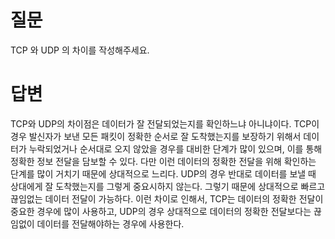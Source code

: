 # 질문

TCP 와 UDP 의 차이를 작성해주세요.

# 답변

TCP와 UDP의 차이점은 데이터가 잘 전달되었는지를 확인하느냐 아니냐이다.
TCP이 경우 발신자가 보낸 모든 패킷이 정확한 순서로 잘 도착했는지를 보장하기 위해서 데이터가 누락되었거나 순서대로 오지 않았을 경우를 대비한 단계가 많이 있으며, 이를 통해 정확한 정보 전달을 담보할 수 있다. 다만 이런 데이터의 정확한 전달을 위해 확인하는 단계를 많이 거치기 때문에 상대적으로 느리다.
UDP의 경우 반대로 데이터를 보낼 때 상대에게 잘 도착했는지를 그렇게 중요시하지 않는다. 그렇기 때문에 상대적으로 빠르고 끊임없는 데이터 전달이 가능하다.
이런 차이로 인해서, TCP는 데이터의 정확한 전달이 중요한 경우에 많이 사용하고, UDP의 경우 상대적으로 데이터의 정확한 전달보다는 끊임없이 데이터를 전달해야하는 경우에 사용한다.
